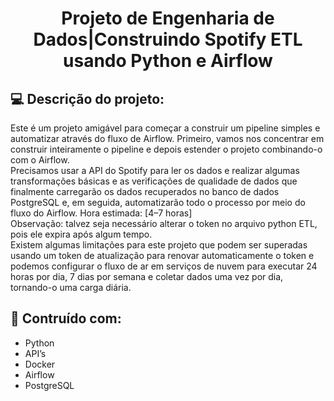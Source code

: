 <h1 align="center"> Projeto de Engenharia de Dados|Construindo Spotify ETL usando Python e Airflow </h1>

## :computer: Descrição do projeto:

Este é um projeto amigável para começar a construir um pipeline simples e automatizar através do fluxo de Airflow. Primeiro,
vamos nos concentrar em construir inteiramente o pipeline e depois estender o projeto combinando-o com o Airflow.<br>
Precisamos usar a API do Spotify para ler os dados e realizar algumas transformações básicas e as verificações de qualidade de dados que finalmente 
carregarão os dados recuperados no banco de dados PostgreSQL e, em seguida, automatizarão todo o processo por meio do fluxo do Airflow. Hora estimada: [4–7 horas] <br>
Observação: talvez seja necessário alterar o token no arquivo python ETL, pois ele expira após algum tempo. <br>
Existem algumas limitações para este projeto que podem ser superadas usando um token de atualização para renovar automaticamente o token e podemos configurar o fluxo de
ar em serviços de nuvem para executar 24 horas por dia, 7 dias por semana e coletar dados uma vez por dia, tornando-o uma carga diária. <br>

## :wrench:  Contruído com:
- Python
- API’s
- Docker
- Airflow
- PostgreSQL
